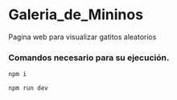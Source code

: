 # Galeria_de_Mininos
Pagina web para visualizar gatitos aleatorios
### Comandos necesario para su ejecución.
```
npm i
```
```
npm run dev
```
